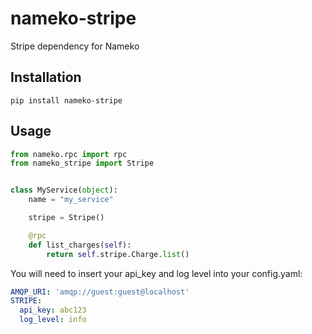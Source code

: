 # nameko-stripe

Stripe dependency for Nameko

## Installation

```
pip install nameko-stripe
```

## Usage

```python
from nameko.rpc import rpc
from nameko_stripe import Stripe


class MyService(object):
    name = "my_service"

    stripe = Stripe()

    @rpc
    def list_charges(self):
        return self.stripe.Charge.list()
```

You will need to insert your api_key and log level into your config.yaml:

```yaml
AMQP_URI: 'amqp://guest:guest@localhost'
STRIPE:
  api_key: abc123
  log_level: info
```
